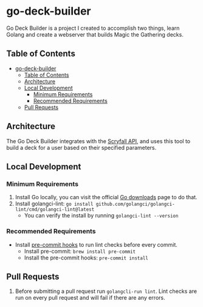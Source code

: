 # go-deck-builder

Go Deck Builder is a project I created to accomplish two things, learn Golang and create a webserver that builds Magic the Gathering decks.

## Table of Contents
* [go-deck-builder](#go-deck-builder)
  * [Table of Contents](#table-of-contents)
  * [Architecture](#architecture)
  * [Local Development](#local-development)
    * [Minimum Requirements](#minimum-requirements)
    * [Recommended Requirements](#recommended-requirements)
  * [Pull Requests](#pull-requests)

## Architecture

The Go Deck Builder integrates with the [Scryfall API](https://scryfall.com/docs/api), and uses this tool to build a deck for a user based on their specified parameters.

## Local Development

### Minimum Requirements

1. Install Go locally, you can visit the official [Go downloads](https://golang.org/dl/) page to do that.
2. Install golangci-lint: `go install github.com/golangci/golangci-lint/cmd/golangci-lint@latest`
    - You can verify the install by running `golangci-lint --version`

### Recommended Requirements

* Install [pre-commit hooks](https://pre-commit.com/) to run lint checks before every commit.
  * Install pre-commit: `brew install pre-commit`
  * Install the pre-commit hooks: `pre-commit install`

## Pull Requests

1. Before submitting a pull request run `golangcli-run lint`. Lint checks are run on every pull request and will fail if there are any errors.
